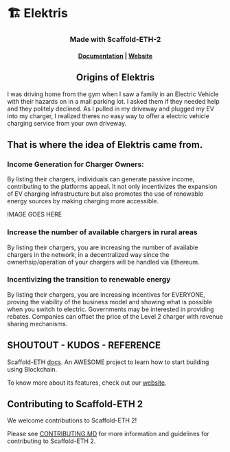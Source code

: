 # 🏗 Elektris

<h3 align="center">Made with Scaffold-ETH-2</h3>
<h4 align="center">
  <a href="https://docs.scaffoldeth.io">Documentation</a> |
  <a href="https://scaffoldeth.io">Website</a>
</h4>


 <h2 align="center"> Origins of Elektris</h2>
I was driving home from the gym when I saw a family in an Electric Vehicle with their hazards on in a mall parking lot. I asked them if they needed help and they politely declined.
As I pulled in my driveway and plugged my EV into my charger, I realized theres no easy way to offer a electric vehicle charging service from your own driveway.

<h2>That is where the idea of <strong>Elektris</strong> came from.</h2>


<h3>Income Generation for Charger Owners:</h3>
By listing their chargers, individuals can generate passive income, contributing to the platforms appeal. It not only incentivizes the expansion of EV charging infrastructure but also promotes the use of renewable energy sources by making charging more accessible.

IMAGE GOES HERE 


<h3>Increase the number of available chargers in rural areas</h3>
By listing their chargers, you are increasing the number of available chargers in the network, in a decentralized way since the ownerhsip/operation of your chargers will be handled via Ethereum. 

<h3>Incentivizing the transition to renewable energy</h3>
By listing their chargers, you are increasing incentives for EVERYONE, proving the viability of the business model and showing what is possible when you switch to electric. Governments may be interested in providing rebates. Companies can offset the price of the Level 2 charger with revenue sharing mechanisms.  


## SHOUTOUT - KUDOS - REFERENCE 

Scaffold-ETH [docs](https://docs.scaffoldeth.io). An AWESOME project to learn how to start building using Blockchain. 

To know more about its features, check out our [website](https://scaffoldeth.io).

## Contributing to Scaffold-ETH 2

We welcome contributions to Scaffold-ETH 2!

Please see [CONTRIBUTING.MD](https://github.com/scaffold-eth/scaffold-eth-2/blob/main/CONTRIBUTING.md) for more information and guidelines for contributing to Scaffold-ETH 2.
